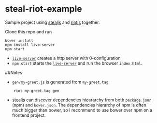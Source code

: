# steal-riot-example

Sample project using [stealjs](http://stealjs.com) and [riotjs](https://muut.com/riotjs/) together.

 Clone this repo and run 

    bower install
    npm install live-server
    npm start

* [`live-server`](https://www.npmjs.com/package/live-server) creates a http server with 0-configuration
* `npm start` starts the [`live-server`](https://www.npmjs.com/package/live-server) and run the  browser `index.html`.

##Notes

* [`gen/my-greet.js`](/gen/my-greet.js) is generated from [`my-greet.tag`](/my-greet.tag):
```
    riot my-greet.tag gen
```
* [stealjs](http://stealjs.com) can discover dependencies hieararchy from both `package.json` (npm) and `bower.json`. The dependencies hierarchy of npm is often much bigger than bower, so I recommend to use bower over npm on a frontend project.
